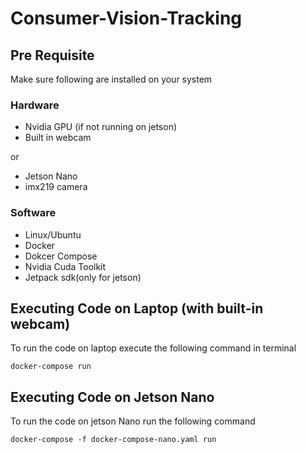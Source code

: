 # Consumer-Vision-Tracking

## Pre Requisite
Make sure following are installed on your system
### Hardware
- Nvidia GPU (if not running on jetson)
- Built in webcam

or
- Jetson Nano
- imx219 camera

### Software
- Linux/Ubuntu
- Docker
- Dokcer Compose
- Nvidia Cuda Toolkit
- Jetpack sdk(only for jetson)


## Executing Code on Laptop (with built-in webcam)
To run the code on laptop execute the following command in terminal

`docker-compose run`

## Executing Code on Jetson Nano
To run the code on jetson Nano run the following command

`docker-compose -f docker-compose-nano.yaml run`
